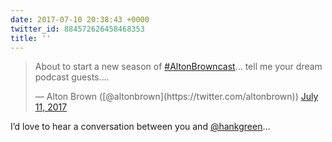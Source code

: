 ```yaml
---
date: 2017-07-10 20:38:43 +0000
twitter_id: 884572626458468353
title: ''
---
```


<blockquote class="twitter-tweet"><p lang="en" dir="ltr">About to start a new season of <a href="https://twitter.com/hashtag/AltonBrowncast?src=hash&amp;ref_src=twsrc%5Etfw">#AltonBrowncast</a>... tell me your dream podcast guests....</p>&mdash; Alton Brown ([@altonbrown](https://twitter.com/altonbrown)) <a href="https://twitter.com/altonbrown/status/884571718198669318?ref_src=twsrc%5Etfw">July 11, 2017</a></blockquote>
<script async src="https://platform.twitter.com/widgets.js" charset="utf-8"></script>

I’d love to hear a conversation between you and [@hankgreen](https://twitter.com/hankgreen)…
